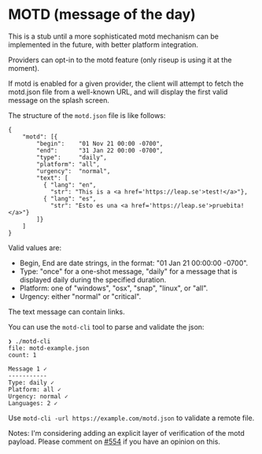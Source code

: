 MOTD (message of the day)
=========================

This is a stub until a more sophisticated motd mechanism can be implemented in
the future, with better platform integration.

Providers can opt-in to the motd feature (only riseup is using it at the moment).

If motd is enabled for a given provider, the client will attempt to fetch
the motd.json file from a well-known URL, and will display the first valid
message on the splash screen.

The structure of the `motd.json` file is like follows:

```
{
    "motd": [{
        "begin":    "01 Nov 21 00:00 -0700",
        "end":      "31 Jan 22 00:00 -0700",
        "type":     "daily",
        "platform": "all",
        "urgency":  "normal",
        "text": [
          { "lang": "en",
            "str": "This is a <a href='https://leap.se'>test!</a>"},
          { "lang": "es",
            "str": "Esto es una <a href='https://leap.se'>pruebita!</a>"}
        ]}
    ]
}
```

Valid values are: 

* Begin, End are date strings, in the format: "01 Jan 21 00:00:00 -0700".
* Type: "once" for a one-shot message, "daily" for a message that is displayed daily during the specified duration.
* Platform: one of "windows", "osx", "snap", "linux", or "all".
* Urgency: either "normal" or "critical".

The text message can contain links.

You can use the `motd-cli` tool to parse and validate the json:

```
❯ ./motd-cli
file: motd-example.json
count: 1

Message 1 ✓
-----------
Type: daily ✓
Platform: all ✓
Urgency: normal ✓
Languages: 2 ✓
```

Use `motd-cli -url https://example.com/motd.json` to validate a remote file.

Notes: I'm considering adding an explicit layer of verification of the motd
payload. Please comment on
[#554](https://0xacab.org/leap/bitmask-vpn/-/issues/554) if you have an opinion
on this.
